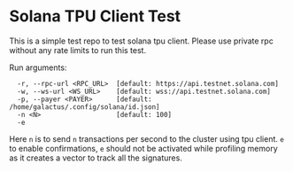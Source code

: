 # Solana TPU Client Test

This is a simple test repo to test solana tpu client.
Please use private rpc without any rate limits to run this test.

Run arguments:
```
  -r, --rpc-url <RPC_URL>  [default: https://api.testnet.solana.com]
  -w, --ws-url <WS_URL>    [default: wss://api.testnet.solana.com]
  -p, --payer <PAYER>      [default: /home/galactus/.config/solana/id.json]
  -n <N>                   [default: 100]
  -e
```
Here `n` is to send `n` transactions per second to the cluster using tpu client.
`e` to enable confirmations, `e` should not be activated while profiling memory as it creates a vector to track all the signatures.